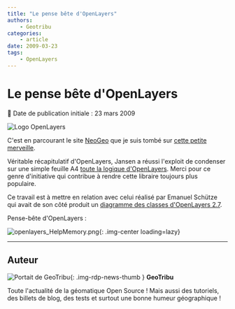 ```yaml
---
title: "Le pense bête d'OpenLayers"
authors:
    - Geotribu
categories:
    - article
date: 2009-03-23
tags:
    - OpenLayers
---
```


# Le pense bête d'OpenLayers

:calendar: Date de publication initiale : 23 mars 2009

![Logo OpenLayers](https://cdn.geotribu.fr/img/logos-icones/logiciels_librairies/openlayers.png)

C'est en parcourant le site [NeoGeo](http://www.neogeo-online.net/) que je suis tombé sur [cette petite merveille](https://selectoid.wordpress.com/2009/03/19/finally-a-cheatsheet-for-openlayers-27/).

Véritable récapitulatif d'OpenLayers, Jansen a réussi l'exploit de condenser sur une simple feuille A4 [toute la logique d'OpenLayers](https://terrestris.de/openlayers_cheatsheet.pdf). Merci pour ce genre d'initiative qui contribue à rendre cette libraire toujours plus populaire.

Ce travail est à mettre en relation avec celui réalisé par Emanuel Schütze qui avait de son côté produit un [diagramme des classes d'OpenLayers 2.7](http://geotribu.net/node/43).

Pense-bête d'OpenLayers :

![openlayers_HelpMemory.png](https://cdn.geotribu.fr/img/articles-blog-rdp/divers/openlayers_2-7_cheatsheet.png){: .img-center loading=lazy}

----

## Auteur

![Portait de GeoTribu](https://cdn.geotribu.fr/img/internal/charte/geotribu_logo_64x64.png){: .img-rdp-news-thumb }
**GeoTribu**

Toute l'actualité de la géomatique Open Source ! Mais aussi des tutoriels, des billets de blog, des tests et surtout une bonne humeur géographique !

